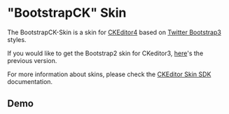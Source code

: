 "BootstrapCK" Skin
====================

The BootstrapCK-Skin is a skin for [CKEditor4](http://ckeditor.com/) based on [Twitter Bootstrap3](http://getbootstrap.com/) styles.

If you would like to get the Bootstrap2 skin for CKeditor3, [here](https://github.com/Kunstmaan/BootstrapCK-Skin)'s the previous version.

For more information about skins, please check the [CKEditor Skin SDK](http://docs.cksource.com/CKEditor_4.x/Skin_SDK)
documentation.


## Demo
